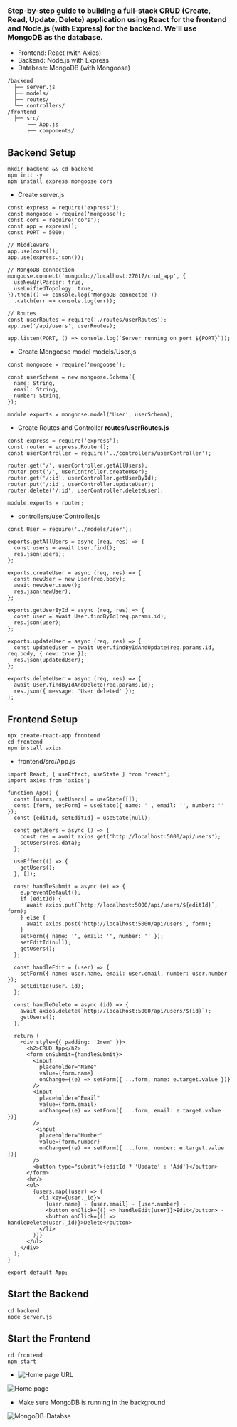 ### Step-by-step guide to building a full-stack CRUD (Create, Read, Update, Delete) application using React for the frontend and Node.js (with Express) for the backend. We'll use MongoDB as the database.

- Frontend: React (with Axios)
- Backend: Node.js with Express
- Database: MongoDB (with Mongoose)

````
/backend
  ├── server.js
  ├── models/
  ├── routes/
  └── controllers/
/frontend
  ├── src/
      ├── App.js
      ├── components/
````

## Backend Setup

````
mkdir backend && cd backend
npm init -y
npm install express mongoose cors
````
- Create server.js

````
const express = require('express');
const mongoose = require('mongoose');
const cors = require('cors');
const app = express();
const PORT = 5000;

// Middleware
app.use(cors());
app.use(express.json());

// MongoDB connection
mongoose.connect('mongodb://localhost:27017/crud_app', {
  useNewUrlParser: true,
  useUnifiedTopology: true,
}).then(() => console.log('MongoDB connected'))
  .catch(err => console.log(err));

// Routes
const userRoutes = require('./routes/userRoutes');
app.use('/api/users', userRoutes);

app.listen(PORT, () => console.log(`Server running on port ${PORT}`));
````
- Create Mongoose model models/User.js

````
const mongoose = require('mongoose');

const userSchema = new mongoose.Schema({
  name: String,
  email: String,
  number: String,
});

module.exports = mongoose.model('User', userSchema);
````
- Create Routes and Controller <b>routes/userRoutes.js</b>

````
const express = require('express');
const router = express.Router();
const userController = require('../controllers/userController');

router.get('/', userController.getAllUsers);
router.post('/', userController.createUser);
router.get('/:id', userController.getUserById);
router.put('/:id', userController.updateUser);
router.delete('/:id', userController.deleteUser);

module.exports = router;

````
- controllers/userController.js

````
const User = require('../models/User');

exports.getAllUsers = async (req, res) => {
  const users = await User.find();
  res.json(users);
};

exports.createUser = async (req, res) => {
  const newUser = new User(req.body);
  await newUser.save();
  res.json(newUser);
};

exports.getUserById = async (req, res) => {
  const user = await User.findById(req.params.id);
  res.json(user);
};

exports.updateUser = async (req, res) => {
  const updatedUser = await User.findByIdAndUpdate(req.params.id, req.body, { new: true });
  res.json(updatedUser);
};

exports.deleteUser = async (req, res) => {
  await User.findByIdAndDelete(req.params.id);
  res.json({ message: 'User deleted' });
};

````

## Frontend Setup

````
npx create-react-app frontend
cd frontend
npm install axios

````

- frontend/src/App.js

````
import React, { useEffect, useState } from 'react';
import axios from 'axios';

function App() {
  const [users, setUsers] = useState([]);
  const [form, setForm] = useState({ name: '', email: '', number: '' });
  const [editId, setEditId] = useState(null);

  const getUsers = async () => {
    const res = await axios.get('http://localhost:5000/api/users');
    setUsers(res.data);
  };

  useEffect(() => {
    getUsers();
  }, []);

  const handleSubmit = async (e) => {
    e.preventDefault();
    if (editId) {
      await axios.put(`http://localhost:5000/api/users/${editId}`, form);
    } else {
      await axios.post('http://localhost:5000/api/users', form);
    }
    setForm({ name: '', email: '', number: '' });
    setEditId(null);
    getUsers();
  };

  const handleEdit = (user) => {
    setForm({ name: user.name, email: user.email, number: user.number });
    setEditId(user._id);
  };

  const handleDelete = async (id) => {
    await axios.delete(`http://localhost:5000/api/users/${id}`);
    getUsers();
  };

  return (
    <div style={{ padding: '2rem' }}>
      <h2>CRUD App</h2>
      <form onSubmit={handleSubmit}>
        <input
          placeholder="Name"
          value={form.name}
          onChange={(e) => setForm({ ...form, name: e.target.value })}
        />
        <input
          placeholder="Email"
          value={form.email}
          onChange={(e) => setForm({ ...form, email: e.target.value })}
        />
         <input
          placeholder="Number"
          value={form.number}
          onChange={(e) => setForm({ ...form, number: e.target.value })}
        />
        <button type="submit">{editId ? 'Update' : 'Add'}</button>
      </form>
      <hr/>
      <ul>
        {users.map((user) => (
          <li key={user._id}>
            {user.name} - {user.email} - {user.number} - 
            <button onClick={() => handleEdit(user)}>Edit</button> - 
            <button onClick={() => handleDelete(user._id)}>Delete</button>
          </li>
        ))}
      </ul>
    </div>
  );
}

export default App;
````

## Start the Backend

````
cd backend
node server.js
````
## Start the Frontend

````
cd frontend
npm start
````

- ![Home page URL](http://localhost:3000)

![Home page](https://github.com/mohibulkhan786/Simple-React-Node-Crud/blob/main/home-page.png)



- Make sure MongoDB is running in the background

 ![MongoDB-Databse](https://github.com/mohibulkhan786/Simple-React-Node-Crud/blob/main/mongo-db.png)


